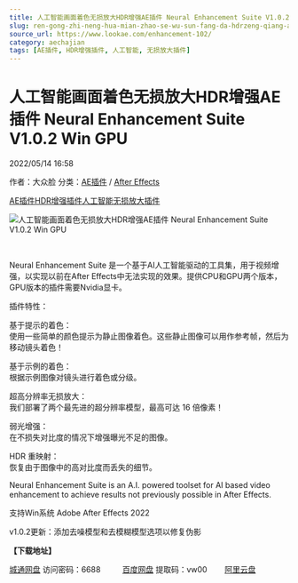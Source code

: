 ```yaml
---
title: 人工智能画面着色无损放大HDR增强AE插件 Neural Enhancement Suite V1.0.2 Win GPU
slug: ren-gong-zhi-neng-hua-mian-zhao-se-wu-sun-fang-da-hdrzeng-qiang-aecha-jian-neural-enhancement-suite-v1-0-2-win-gpu
source_url: https://www.lookae.com/enhancement-102/
category: aechajian
tags: [AE插件, HDR增强插件, 人工智能, 无损放大插件]
---
```

# 人工智能画面着色无损放大HDR增强AE插件 Neural Enhancement Suite V1.0.2 Win GPU

2022/05/14 16:58

作者：大众脸
分类：[AE插件](https://www.lookae.com/after-effects/aechajian/) / [After Effects](https://www.lookae.com/after-effects/)

[AE插件](https://www.lookae.com/tag/ae%e6%8f%92%e4%bb%b6/)[HDR增强插件](https://www.lookae.com/tag/hdr%e5%a2%9e%e5%bc%ba%e6%8f%92%e4%bb%b6/)[人工智能](https://www.lookae.com/tag/%e4%ba%ba%e5%b7%a5%e6%99%ba%e8%83%bd/)[无损放大插件](https://www.lookae.com/tag/%e6%97%a0%e6%8d%9f%e6%94%be%e5%a4%a7%e6%8f%92%e4%bb%b6/)

![人工智能画面着色无损放大HDR增强AE插件 Neural Enhancement Suite V1.0.2 Win GPU](https://www.lookae.com/wp-content/uploads/2022/04/Neural-Enhancement.jpg "人工智能画面着色无损放大HDR增强AE插件 Neural Enhancement Suite V1.0.2 Win GPU-LookAE.com")

[﻿﻿﻿](https://cloud.video.taobao.com//play/u/705956171/p/1/e/6/t/1/355978151602.mp4)

Neural Enhancement Suite 是一个基于AI人工智能驱动的工具集，用于视频增强，以实现以前在After Effects中无法实现的效果。提供CPU和GPU两个版本，GPU版本的插件需要Nvidia显卡。

插件特性：

基于提示的着色：  
使用一些简单的颜色提示为静止图像着色。这些静止图像可以用作参考帧，然后为移动镜头着色！

基于示例的着色：  
根据示例图像对镜头进行着色或分级。

超高分辨率无损放大：  
我们部署了两个最先进的超分辨率模型，最高可达 16 倍像素！

弱光增强：  
在不损失对比度的情况下增强曝光不足的图像。

HDR 重映射：  
恢复由于图像中的高对比度而丢失的细节。

Neural Enhancement Suite is an A.I. powered toolset for AI based video enhancement to achieve results not previously possible in After Effects.

支持Win系统 Adobe After Effects 2022

v1.0.2更新：添加去噪模型和去模糊模型选项以修复伪影

**【下载地址】**

[城通网盘](https://url70.ctfile.com/f/2827370-579989459-9b31f1?p=4431) 访问密码：6688          [百度网盘](https://pan.baidu.com/s/1hNTLR9JXD4H8s--vSYJ2WA?pwd=vw00) 提取码：vw00        [阿里云盘](https://www.aliyundrive.com/s/ATuRFQjLJ1L)
